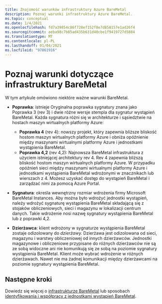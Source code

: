 ```yaml
---
title: Znajomość warunków infrastruktury Azure BareMetal
description: Poznaj warunki infrastruktury Azure BareMetal.
ms.topic: conceptual
ms.date: 1/4/2021
ms.openlocfilehash: fd7a39854c86f728ef152f8e7d858157e1ad26f4
ms.sourcegitcommit: aeba98c7b85ad435b631d40cbe1f9419727d5884
ms.translationtype: MT
ms.contentlocale: pl-PL
ms.lasthandoff: 01/04/2021
ms.locfileid: "97861916"
---
```

# <a name="know-the-terms-for-baremetal-infrastructure"></a>Poznaj warunki dotyczące infrastruktury BareMetal

W tym artykule omówiono niektóre ważne warunki BareMetal.

- **Poprawka**: istnieje Oryginalna poprawka sygnatury znana jako Poprawka 3 (rev 3) i dwie różne wersje stempla dla sygnatur wystąpień BareMetal. Każda sygnatura różni się w architekturze i sąsiedztwie na hostach maszyn wirtualnych platformy Azure:
    - **Poprawka 4** (rev 4): nowszy projekt, który zapewnia bliższe bliskość hostom maszyn wirtualnych platformy Azure i obniża opóźnienie między maszynami wirtualnymi platformy Azure i jednostkami wystąpienia BareMetal. 
    - **Poprawka 4,2** (rev 4,2): Najnowsza BareMetal infrastruktura z użyciem istniejącej architektury rev 4. Rev 4 zapewnia bliższą bliskość hostom maszyn wirtualnych platformy Azure. W przypadku opóźnień sieci między maszynami wirtualnymi platformy Azure i jednostkami wystąpienia BareMetal wdrożonymi w znacznikach lub wierszach z 4. Możesz uzyskać dostęp do wystąpień BareMetal i zarządzać nimi za pomocą Azure Portal.    

- **Sygnatura**: określa wewnętrzny rozmiar wdrożenia firmy Microsoft BareMetal Instances. Aby można było wdrożyć jednostki wystąpień, należy wdrożyć sygnaturę wystąpienia BareMetal składającą się z stojaków obliczeniowych, sieci i magazynu w lokalizacji centrum danych. Takie wdrożenie nosi nazwę sygnatury wystąpienia BareMetal lub z poprawki 4,2.

- **Dzierżawca**: klient wdrożony w sygnaturze wystąpienia BareMetal zostaje odizolowany do *dzierżawy.* Dzierżawa jest odizolowana od sieci, magazynu i warstwy obliczeniowej od innych dzierżawców. Jednostki magazynowe i obliczeniowe przypisane do różnych dzierżawców nie są ze sobą widoczne ani nie komunikują się ze sobą na poziomie sygnatury wystąpienia BareMetal. Klient może wybrać wdrożenie w różnych dzierżawach. Nawet nie ma żadnej komunikacji między dzierżawcami na poziomie sygnatury wystąpienia BareMetal.

## <a name="next-steps"></a>Następne kroki
Dowiedz się więcej o [infrastrukturze BareMetal](workloads/sap/baremetal-overview-architecture.md) lub sposobach [identyfikowania i współpracy z jednostkami wystąpień BareMetal](workloads/sap/baremetal-infrastructure-portal.md). 